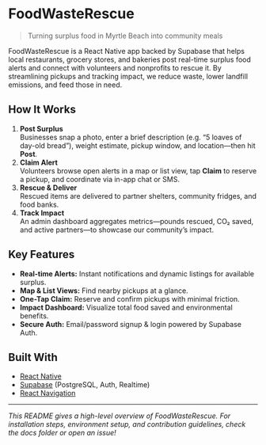 # FoodWasteRescue

> Turning surplus food in Myrtle Beach into community meals

FoodWasteRescue is a React Native app backed by Supabase that helps local restaurants, grocery stores, and bakeries post real-time surplus food alerts and connect with volunteers and nonprofits to rescue it. By streamlining pickups and tracking impact, we reduce waste, lower landfill emissions, and feed those in need.

## How It Works

1. **Post Surplus**  
   Businesses snap a photo, enter a brief description (e.g. “5 loaves of day-old bread”), weight estimate, pickup window, and location—then hit **Post**.  
2. **Claim Alert**  
   Volunteers browse open alerts in a map or list view, tap **Claim** to reserve a pickup, and coordinate via in-app chat or SMS.  
3. **Rescue & Deliver**  
   Rescued items are delivered to partner shelters, community fridges, and food banks.  
4. **Track Impact**  
   An admin dashboard aggregates metrics—pounds rescued, CO₂ saved, and active partners—to showcase our community’s impact.

## Key Features

- **Real-time Alerts:** Instant notifications and dynamic listings for available surplus.  
- **Map & List Views:** Find nearby pickups at a glance.  
- **One-Tap Claim:** Reserve and confirm pickups with minimal friction.  
- **Impact Dashboard:** Visualize total food saved and environmental benefits.  
- **Secure Auth:** Email/password signup & login powered by Supabase Auth.

## Built With

- [React Native](https://reactnative.dev/)  
- [Supabase](https://supabase.com/) (PostgreSQL, Auth, Realtime)  
- [React Navigation](https://reactnavigation.org/)  

---

*This README gives a high-level overview of FoodWasteRescue. For installation steps, environment setup, and contribution guidelines, check the docs folder or open an issue!*  
